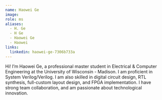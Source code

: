 ```yaml
--- 
name: Haowei Ge 
image:  
role: ms 
aliases: 
  - H. Ge 
  - H Ge 
  - Haowei Ge 
  - Haowei 
links: 
  linkedin: haowei-ge-7306b733a 
--- 
```




Hi! I’m Haowei Ge, a professional master student in Electrical & Computer Engineering at the University of Wisconsin - Madison. I am proficient in System Verilog/Verilog. I am also skilled in digital circuit design, RTL synthesis, full-custom layout design, and FPGA implementation. I have strong team collaboration, and am passionate about technological innovation. 

